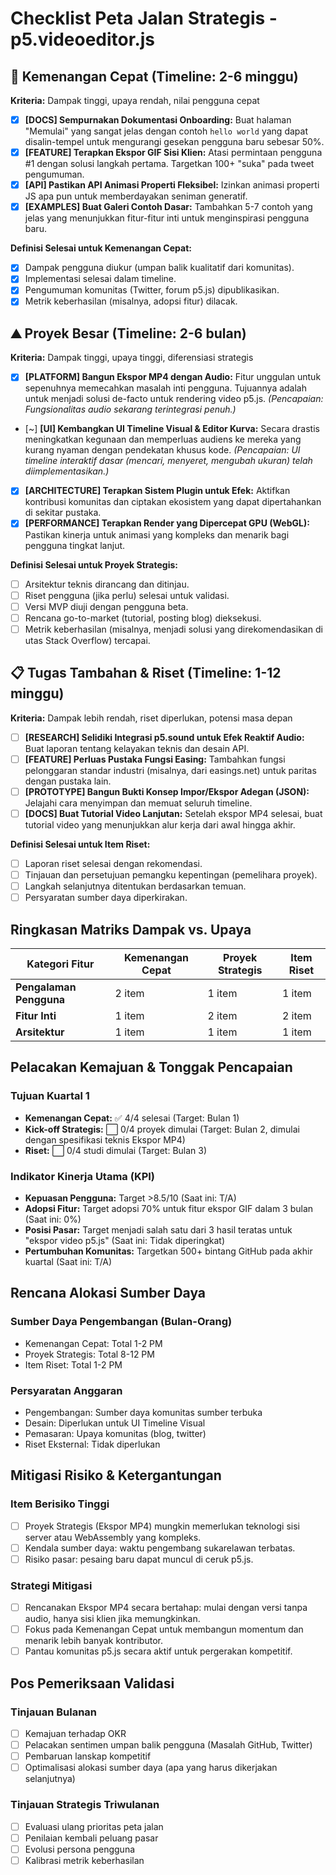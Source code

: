# Checklist Peta Jalan Strategis - p5.videoeditor.js

## 🥇 Kemenangan Cepat (Timeline: 2-6 minggu)

**Kriteria:** Dampak tinggi, upaya rendah, nilai pengguna cepat

- [x] **[DOCS] Sempurnakan Dokumentasi Onboarding:** Buat halaman "Memulai" yang sangat jelas dengan contoh `hello world` yang dapat disalin-tempel untuk mengurangi gesekan pengguna baru sebesar 50%.
- [x] **[FEATURE] Terapkan Ekspor GIF Sisi Klien:** Atasi permintaan pengguna #1 dengan solusi langkah pertama. Targetkan 100+ "suka" pada tweet pengumuman.
- [x] **[API] Pastikan API Animasi Properti Fleksibel:** Izinkan animasi properti JS apa pun untuk memberdayakan seniman generatif.
- [x] **[EXAMPLES] Buat Galeri Contoh Dasar:** Tambahkan 5-7 contoh yang jelas yang menunjukkan fitur-fitur inti untuk menginspirasi pengguna baru.

**Definisi Selesai untuk Kemenangan Cepat:**

- [x] Dampak pengguna diukur (umpan balik kualitatif dari komunitas).
- [x] Implementasi selesai dalam timeline.
- [x] Pengumuman komunitas (Twitter, forum p5.js) dipublikasikan.
- [x] Metrik keberhasilan (misalnya, adopsi fitur) dilacak.

## ⛰️ Proyek Besar (Timeline: 2-6 bulan)

**Kriteria:** Dampak tinggi, upaya tinggi, diferensiasi strategis

- [x] **[PLATFORM] Bangun Ekspor MP4 dengan Audio:** Fitur unggulan untuk sepenuhnya memecahkan masalah inti pengguna. Tujuannya adalah untuk menjadi solusi de-facto untuk rendering video p5.js. _(Pencapaian: Fungsionalitas audio sekarang terintegrasi penuh.)_
- [~] **[UI] Kembangkan UI Timeline Visual & Editor Kurva:** Secara drastis meningkatkan kegunaan dan memperluas audiens ke mereka yang kurang nyaman dengan pendekatan khusus kode. _(Pencapaian: UI timeline interaktif dasar (mencari, menyeret, mengubah ukuran) telah diimplementasikan.)_
- [x] **[ARCHITECTURE] Terapkan Sistem Plugin untuk Efek:** Aktifkan kontribusi komunitas dan ciptakan ekosistem yang dapat dipertahankan di sekitar pustaka.
- [x] **[PERFORMANCE] Terapkan Render yang Dipercepat GPU (WebGL):** Pastikan kinerja untuk animasi yang kompleks dan menarik bagi pengguna tingkat lanjut.

**Definisi Selesai untuk Proyek Strategis:**

- [ ] Arsitektur teknis dirancang dan ditinjau.
- [ ] Riset pengguna (jika perlu) selesai untuk validasi.
- [ ] Versi MVP diuji dengan pengguna beta.
- [ ] Rencana go-to-market (tutorial, posting blog) dieksekusi.
- [ ] Metrik keberhasilan (misalnya, menjadi solusi yang direkomendasikan di utas Stack Overflow) tercapai.

## 📋 Tugas Tambahan & Riset (Timeline: 1-12 minggu)

**Kriteria:** Dampak lebih rendah, riset diperlukan, potensi masa depan

- [ ] **[RESEARCH] Selidiki Integrasi p5.sound untuk Efek Reaktif Audio:** Buat laporan tentang kelayakan teknis dan desain API.
- [ ] **[FEATURE] Perluas Pustaka Fungsi Easing:** Tambahkan fungsi pelonggaran standar industri (misalnya, dari easings.net) untuk paritas dengan pustaka lain.
- [ ] **[PROTOTYPE] Bangun Bukti Konsep Impor/Ekspor Adegan (JSON):** Jelajahi cara menyimpan dan memuat seluruh timeline.
- [ ] **[DOCS] Buat Tutorial Video Lanjutan:** Setelah ekspor MP4 selesai, buat tutorial video yang menunjukkan alur kerja dari awal hingga akhir.

**Definisi Selesai untuk Item Riset:**

- [ ] Laporan riset selesai dengan rekomendasi.
- [ ] Tinjauan dan persetujuan pemangku kepentingan (pemelihara proyek).
- [ ] Langkah selanjutnya ditentukan berdasarkan temuan.
- [ ] Persyaratan sumber daya diperkirakan.

## Ringkasan Matriks Dampak vs. Upaya

| Kategori Fitur          | Kemenangan Cepat | Proyek Strategis | Item Riset |
| ----------------------- | ---------------- | ---------------- | ---------- |
| **Pengalaman Pengguna** | 2 item           | 1 item           | 1 item     |
| **Fitur Inti**          | 1 item           | 2 item           | 2 item     |
| **Arsitektur**          | 1 item           | 1 item           | 1 item     |

## Pelacakan Kemajuan & Tonggak Pencapaian

### Tujuan Kuartal 1

- **Kemenangan Cepat:** ✅ 4/4 selesai (Target: Bulan 1)
- **Kick-off Strategis:** ⬜ 0/4 proyek dimulai (Target: Bulan 2, dimulai dengan spesifikasi teknis Ekspor MP4)
- **Riset:** ⬜ 0/4 studi dimulai (Target: Bulan 3)

### Indikator Kinerja Utama (KPI)

- **Kepuasan Pengguna:** Target >8.5/10 (Saat ini: T/A)
- **Adopsi Fitur:** Target adopsi 70% untuk fitur ekspor GIF dalam 3 bulan (Saat ini: 0%)
- **Posisi Pasar:** Target menjadi salah satu dari 3 hasil teratas untuk "ekspor video p5.js" (Saat ini: Tidak diperingkat)
- **Pertumbuhan Komunitas:** Targetkan 500+ bintang GitHub pada akhir kuartal (Saat ini: T/A)

## Rencana Alokasi Sumber Daya

### Sumber Daya Pengembangan (Bulan-Orang)

- Kemenangan Cepat: Total 1-2 PM
- Proyek Strategis: Total 8-12 PM
- Item Riset: Total 1-2 PM

### Persyaratan Anggaran

- Pengembangan: Sumber daya komunitas sumber terbuka
- Desain: Diperlukan untuk UI Timeline Visual
- Pemasaran: Upaya komunitas (blog, twitter)
- Riset Eksternal: Tidak diperlukan

## Mitigasi Risiko & Ketergantungan

### Item Berisiko Tinggi

- [ ] Proyek Strategis (Ekspor MP4) mungkin memerlukan teknologi sisi server atau WebAssembly yang kompleks.
- [ ] Kendala sumber daya: waktu pengembang sukarelawan terbatas.
- [ ] Risiko pasar: pesaing baru dapat muncul di ceruk p5.js.

### Strategi Mitigasi

- [ ] Rencanakan Ekspor MP4 secara bertahap: mulai dengan versi tanpa audio, hanya sisi klien jika memungkinkan.
- [ ] Fokus pada Kemenangan Cepat untuk membangun momentum dan menarik lebih banyak kontributor.
- [ ] Pantau komunitas p5.js secara aktif untuk pergerakan kompetitif.

## Pos Pemeriksaan Validasi

### Tinjauan Bulanan

- [ ] Kemajuan terhadap OKR
- [ ] Pelacakan sentimen umpan balik pengguna (Masalah GitHub, Twitter)
- [ ] Pembaruan lanskap kompetitif
- [ ] Optimalisasi alokasi sumber daya (apa yang harus dikerjakan selanjutnya)

### Tinjauan Strategis Triwulanan

- [ ] Evaluasi ulang prioritas peta jalan
- [ ] Penilaian kembali peluang pasar
- [ ] Evolusi persona pengguna
- [ ] Kalibrasi metrik keberhasilan
